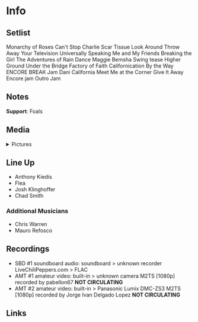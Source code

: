 # Info

## Setlist

Monarchy of Roses
Can't Stop
Charlie
Scar Tissue
Look Around
Throw Away Your Television
Universally Speaking
Me and My Friends
Breaking the Girl
The Adventures of Rain Dance Maggie
Bemsha Swing tease
Higher Ground
Under the Bridge
Factory of Faith
Californication
By the Way
ENCORE BREAK
Jam
Dani California
Meet Me at the Corner
Give It Away
Encore jam
Outro Jam

## Notes

**Support**: Foals

## Media 

<details>
  <summary>Pictures</summary>
  <!--<img alt="Setlist" title="Setlist" src="_.jpg" height="200" />
  <img alt="Flyer" title="Flyer" src="_.jpg" height="200" />-->
</details>

## Line Up

* Anthony Kiedis
* Flea
* Josh Klinghoffer
* Chad Smith

### Additional Musicians

* Chris Warren  
* Mauro Refosco

## Recordings

* SBD #1 soundboard audio: soundboard > unknown recorder LiveChiliPeppers.com > FLAC  
* AMT #1 amateur video: built-in > unknown camera M2TS [1080p] recorded by pabellon67 **NOT CIRCULATING** 
* AMT #2 amateur video: built-in > Panasonic Lumix DMC-ZS3 M2TS [1080p] recorded by Jorge Ivan Delgado Lopez **NOT CIRCULATING**

## Links